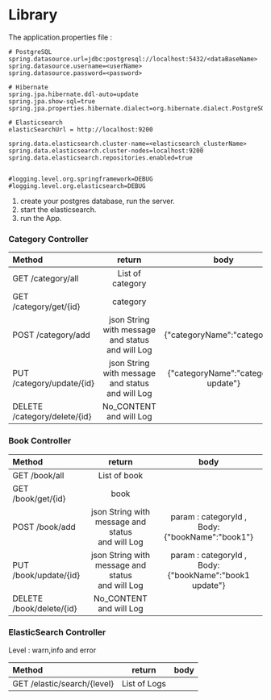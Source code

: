 # Library
The application.properties file :  
```application.properties 
# PostgreSQL
spring.datasource.url=jdbc:postgresql://localhost:5432/<dataBaseName>
spring.datasource.username=<userName>
spring.datasource.password=<password>

# Hibernate
spring.jpa.hibernate.ddl-auto=update
spring.jpa.show-sql=true
spring.jpa.properties.hibernate.dialect=org.hibernate.dialect.PostgreSQLDialect

# Elasticsearch
elasticSearchUrl = http://localhost:9200

spring.data.elasticsearch.cluster-name=<elasticsearch_clusterName>
spring.data.elasticsearch.cluster-nodes=localhost:9200
spring.data.elasticsearch.repositories.enabled=true


#logging.level.org.springframework=DEBUG
#logging.level.org.elasticsearch=DEBUG
```
1. create your postgres database, run the server.  
2. start the elasticsearch.  
3. run the App.  


### Category Controller

| Method                       |                        return                         |                body                 |
|:-----------------------------|:-----------------------------------------------------:|:-----------------------------------:|
| GET /category/all            |                   List of category                    |                                     |
| GET /category/get/{id}       |                       category                        |                                     |
| POST /category/add           | json String with message and status <br/>and will Log |    {"categoryName":"category1"}     |
| PUT /category/update/{id}    | json String with message and status <br/>and will Log | {"categoryName":"category1 update"} |
| DELETE /category/delete/{id} |             No_CONTENT <br/>and will Log              |                                                  |

### Book Controller

| Method                       |                        return                         |                       body                                |
|:-----------------------------|:-----------------------------------------------------:|:---------------------------------------------------------:|
| GET /book/all                |                     List of book                      |                                                           |
| GET /book/get/{id}           |                         book                          |                                                           |
| POST /book/add               | json String with message and status <br/>and will Log | param : categoryId  , Body: {"bookName":"book1"}          |
| PUT /book/update/{id}        | json String with message and status <br/>and will Log | param : categoryId  , Body: {"bookName":"book1 update"}   |
| DELETE /book/delete/{id}     |             No_CONTENT <br/>and will Log              |                                                           |

### ElasticSearch Controller
Level : warn,info and error

| Method                       |    return    |                       body                       |
|:-----------------------------|:------------:|:------------------------------------------------:|
| GET /elastic/search/{level}  | List of Logs |                                                  |
